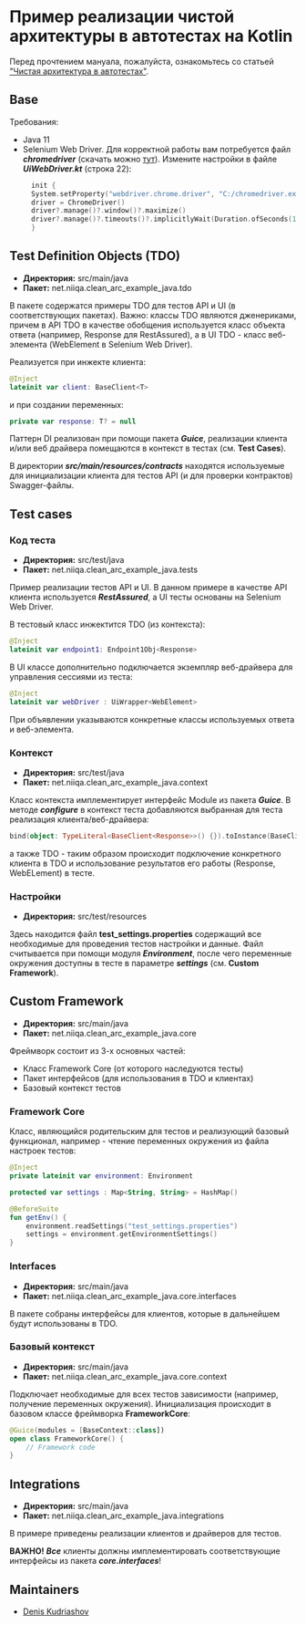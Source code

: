 # Пример реализации чистой архитектуры в автотестах на Kotlin


Перед прочтением мануала, пожалуйста, ознакомьтесь
со статьей ["Чистая архитектура в автотестах"](http://blog.niiqa.net).

## Base
Требования:
- Java 11
- Selenium Web Driver. Для корректной работы вам потребуется файл **_chromedriver_** 
  (скачать можно [тут](https://chromedriver.chromium.org/downloads)). Измените настройки 
  в файле **_UiWebDriver.kt_** (строка 22):
  ```kotlin
    init {
    System.setProperty("webdriver.chrome.driver", "C:/chromedriver.exe")
    driver = ChromeDriver()
    driver?.manage()?.window()?.maximize()
    driver?.manage()?.timeouts()?.implicitlyWait(Duration.ofSeconds(10))
    }
  ```


## Test Definition Objects (TDO)

* **Директория:** src/main/java 
* **Пакет:** net.niiqa.clean_arc_example_java.tdo

В пакете содержатся примеры TDO для тестов API и UI (в соответствующих пакетах). 
Важно: классы TDO являются дженериками, причем в API TDO в качестве обобщения используется 
класс объекта ответа (например, Response для RestAssured), а в UI TDO - класс веб-элемента
(WebElement в Selenium Web Driver).

Реализуется при инжекте клиента:
```kotlin
@Inject
lateinit var client: BaseClient<T>
```
и при создании переменных:
```kotlin
private var response: T? = null
```

Паттерн DI реализован при помощи пакета **_Guice_**, реализации клиента и/или веб драйвера 
помещаются в контекст в тестах (см. **Test Cases**).

В директории **_src/main/resources/contracts_** находятся используемые для инициализации 
клиента для тестов API (и для проверки контрактов) Swagger-файлы.



## Test cases

### Код теста

* **Директория:** src/test/java
* **Пакет:** net.niiqa.clean_arc_example_java.tests

Пример реализации тестов API и UI. В данном примере в качестве API клиента используется 
**_RestAssured_**, а UI тесты основаны на Selenium Web Driver.

В тестовый класс инжектится TDO (из контекста):
```kotlin
@Inject
lateinit var endpoint1: Endpoint1Obj<Response>
```
В UI классе дополнительно подключается экземпляр веб-драйвера для управления сессиями из теста:
```kotlin
@Inject
lateinit var webDriver : UiWrapper<WebElement>
```
При объявлении указываются конкретные классы используемых ответа и веб-элемента.

### Контекст

* **Директория:** src/test/java
* **Пакет:** net.niiqa.clean_arc_example_java.context

Класс контекста имплементирует интерфейс Module из пакета **_Guice_**. В методе **_configure_** 
в контекст теста добавляются выбранная для теста реализация клиента/веб-драйвера:
```kotlin
bind(object: TypeLiteral<BaseClient<Response>>() {}).toInstance(BaseClientRa())
```
а также TDO - таким образом происходит подключение конкретного клиента в TDO и использование
результатов его работы (Response, WebELement) в тесте.

### Настройки

* **Директория:** src/test/resources

Здесь находится файл **test_settings.properties** содержащий все необходимые для проведения
тестов настройки и данные. Файл считывается при помощи модуля **_Environment_**, после чего 
переменные окружения доступны в тесте в параметре **_settings_** (см. **Custom Framework**).


## Custom Framework

* **Директория:** src/main/java
* **Пакет:** net.niiqa.clean_arc_example_java.core

Фреймворк состоит из 3-х основных частей:
* Класс Framework Core (от которого наследуются тесты)
* Пакет интерфейсов (для использования в TDO и клиентах)
* Базовый контекст тестов

### Framework Core

Класс, являющийся родительским для тестов и реализующий базовый функционал, 
например - чтение переменных окружения из файла настроек тестов:
```kotlin
@Inject
private lateinit var environment: Environment

protected var settings : Map<String, String> = HashMap()

@BeforeSuite
fun getEnv() {
    environment.readSettings("test_settings.properties")
    settings = environment.getEnvironmentSettings()
}
```

### Interfaces

* **Директория:** src/main/java
* **Пакет:** net.niiqa.clean_arc_example_java.core.interfaces

В пакете собраны интерфейсы для клиентов, которые в дальнейшем будут использованы в TDO. 

### Базовый контекст

* **Директория:** src/main/java
* **Пакет:** net.niiqa.clean_arc_example_java.core.context

Подключает необходимые для всех тестов зависимости (например, получение переменных окружения).
Инициализация происходит в базовом классе фреймворка **FrameworkCore**:
```kotlin
@Guice(modules = [BaseContext::class])
open class FrameworkCore() {
    // Framework code
}
```


## Integrations

* **Директория:** src/main/java
* **Пакет:** net.niiqa.clean_arc_example_java.integrations

В примере приведены реализации клиентов и драйверов для тестов.

**ВАЖНО!** **_Все_** клиенты должны имплементировать соответствующие интерфейсы из пакета 
**_core.interfaces_**!

## Maintainers
- [Denis Kudriashov](https://github.com/qx57)